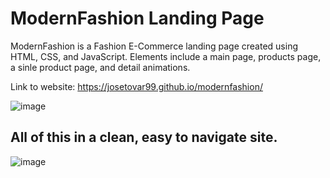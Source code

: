# ModernFashion Landing Page

ModernFashion is a Fashion E-Commerce landing page created using HTML, CSS, and JavaScript. Elements include a main page, products page, a sinle product page, and detail animations.

Link to website: https://josetovar99.github.io/modernfashion/

![image](https://user-images.githubusercontent.com/62781023/139606739-e3d31ba2-359e-4fca-8925-5aa34532472a.png)

## All of this in a clean, easy to navigate site. 
![image](https://user-images.githubusercontent.com/62781023/139793677-6471d6bb-929e-4eb8-acb6-b313a51e382e.png)

